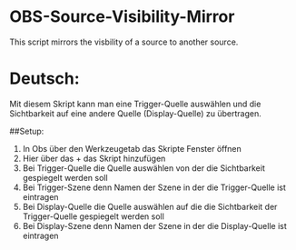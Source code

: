 # OBS-Source-Visibility-Mirror
This script mirrors the visbility of a source to another source.

# Deutsch:
Mit diesem Skript kann man eine Trigger-Quelle auswählen und die Sichtbarkeit auf eine andere Quelle (Display-Quelle) zu übertragen. 

##Setup: 
1. In Obs über den Werkzeugetab das Skripte Fenster öffnen
2. Hier über das + das Skript hinzufügen
3. Bei Trigger-Quelle die Quelle auswählen von der die Sichtbarkeit gespiegelt werden soll
4. Bei Trigger-Szene denn Namen der Szene in der die Trigger-Quelle ist eintragen 
5. Bei Display-Quelle die Quelle auswählen auf die die Sichtbarkeit der Trigger-Quelle gespiegelt werden soll
6. Bei Display-Szene denn Namen der Szene in der die Display-Quelle ist eintragen
